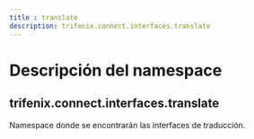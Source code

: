 ```yaml
---
title : translate
description: trifenix.connect.interfaces.translate
---
```



# Descripción del namespace


## trifenix.connect.interfaces.translate
Namespace donde se encontrarán las interfaces de traducción.


